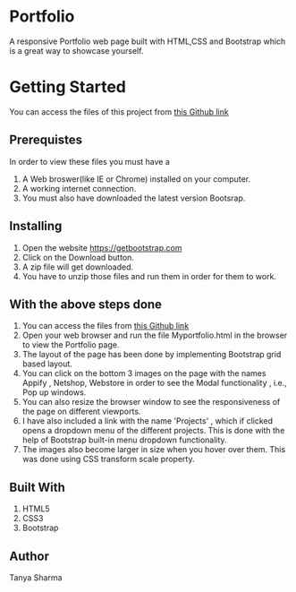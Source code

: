 # Portfolio
A responsive Portfolio web page built with HTML,CSS and Bootstrap which is a great way to showcase yourself.

# Getting Started  
You can access the files of this project from [ this Github link ]( https://github.com/TanyaGir/Portfolio)

## Prerequistes  
In order to view these files you must have a   

1) A Web broswer(like IE or Chrome) installed on your computer.  
2) A working internet connection.
3) You must also have downloaded the latest version Bootsrap.

## Installing  
1) Open the website https://getbootstrap.com  
2) Click on the Download button.
3) A zip file will get downloaded.
4) You have to unzip those files and run them in order for them to work.

## With the above steps done  
1) You can access the files from [ this Github link ]( https://github.com/TanyaGir/Portfolio )
2) Open your web browser and run the file Myportfolio.html in the browser to view the Portfolio page.
3) The layout of the page has been done by implementing Bootstrap grid based layout.
4) You can click on the bottom 3 images on the page with the names Appify , Netshop, Webstore in order to see the Modal functionality , i.e., Pop up windows.  
5) You can also resize the browser window to see the responsiveness of the page on different viewports.
6) I have also included a link with the name 'Projects' , which if clicked opens a dropdown menu of the different projects. This is done with the help of Bootstrap built-in menu dropdown functionality.
7) The images also become larger in size when you hover over them. This was done using CSS transform scale property.

## Built With    
1) HTML5   
2) CSS3   
3) Bootstrap  

## Author  
Tanya Sharma
